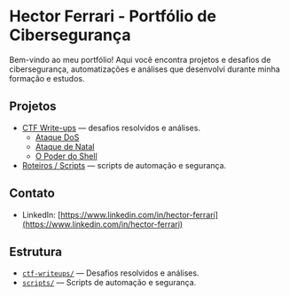 # Hector Ferrari - Portfólio de Cibersegurança

Bem-vindo ao meu portfólio! Aqui você encontra projetos e desafios de cibersegurança, automatizações e análises que desenvolvi durante minha formação e estudos.

## Projetos

- [CTF Write-ups](./ctf-writeups/) — desafios resolvidos e análises.  
  - [Ataque DoS](./ctf-writeups/ataque-dos/)
  - [Ataque de Natal](./ctf-writeups/ataque-natal/)
  - [O Poder do Shell](./ctf-writeups/poder-do-shell/)
- [Roteiros / Scripts](./roteiros/) — scripts de automação e segurança.


## Contato
- LinkedIn: [https://www.linkedin.com/in/hector-ferrari](https://www.linkedin.com/in/hector-ferrari)

## Estrutura

- [`ctf-writeups/`](./ctf-writeups/) — Desafios resolvidos e análises.  
- [`scripts/`](./scripts/) — Scripts de automação e segurança.  
 
